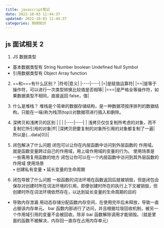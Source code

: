 ```yaml
---
title: javascript笔记
date: 2022-10-03 11:44:37
updated: 2022-10-03 11:44:37
categories: 网络知识
---
```


## js 面试相关 2

1. JS 数据类型

- 基本数据类型有
  String
  Number
  boolean
  Undefined
  Null
  Symbol
- 引用数据类型有
  Object
  Array
  function

2. ==和===有什么区别？
   |符号|意义|
   |----|----|
   |=|是赋值运算符|
   |==|是等于操作符，可以进行一次类型转换比较值是否相等|
   |===|是严格全等操作符，如果数据类型不相同，直接返回 false，值|

3. 什么是堆栈？
   堆栈是个简单的数据存储结构，是一种数据项按序排列的数据结构，只能在一端(称为栈顶(top))对数据项进行插入和删除。
4. 深拷贝和浅拷贝的区别
   | | |
   |----|----|
   | 浅拷贝仅仅复制所考虑的对象，而不复制它所引用的对象|ff|
   |深拷贝把要复制的对象所引用的对象都复制了一遍|所以是{...data[0]}|

5. 闭包解决了什么问题
   闭包可以让你在内层函数中访问到外层函数的 作用域。
   就是函数变量跨过自己的作用域，用上级作用域的变量的行为。
   使用场景是 一些需用复用函数的地方
   闭包让你可以在一个内层函数中访问到其外层函数的作用域
   使用场景  
   • 创建私有变量
   • 延长变量的生命周期
6. 闭包导致了什么问题
   一般函数的词法环境在函数返回后就被销毁，但是闭包会保存对创建时所在词法环境的引用，即便创建时所在的执行上下文被销毁，但创建时所在词法环境依然存在，以达到延长变量的生命周期的目的

- 导致内存泄漏
  用动态存储分配函数内存空间，在使用完毕后未释放，导致一直占据该内存单元。
  bar 函数内部进行了访问，并且根据垃圾回收机制，被另一个作用域引用的变量不会被回收。除非 bar 函数解除调用才能销毁。（就是里面的函数不被解决，内存回一直存在占用内存单元）
